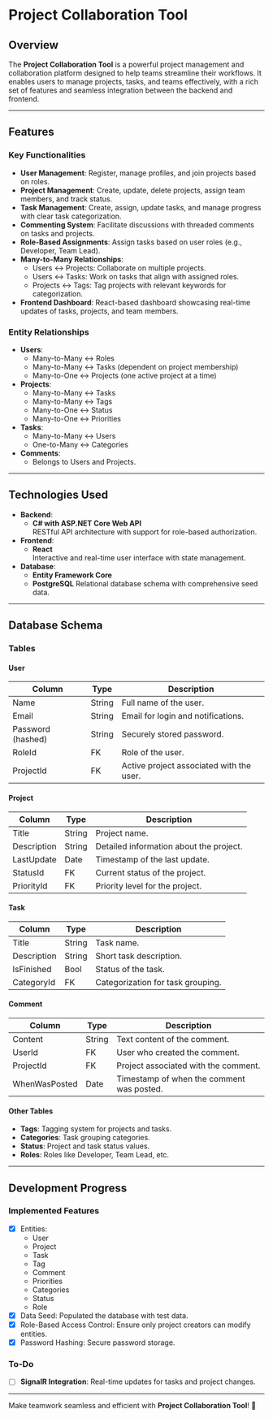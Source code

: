 # **Project Collaboration Tool**

## **Overview**

The **Project Collaboration Tool** is a powerful project management and collaboration platform designed to help teams streamline their workflows. It enables users to manage projects, tasks, and teams effectively, with a rich set of features and seamless integration between the backend and frontend.

---

## **Features**

### **Key Functionalities**
- **User Management**: Register, manage profiles, and join projects based on roles.
- **Project Management**: Create, update, delete projects, assign team members, and track status.
- **Task Management**: Create, assign, update tasks, and manage progress with clear task categorization.
- **Commenting System**: Facilitate discussions with threaded comments on tasks and projects.
- **Role-Based Assignments**: Assign tasks based on user roles (e.g., Developer, Team Lead).
- **Many-to-Many Relationships**:
  - Users ↔ Projects: Collaborate on multiple projects.
  - Users ↔ Tasks: Work on tasks that align with assigned roles.
  - Projects ↔ Tags: Tag projects with relevant keywords for categorization.
- **Frontend Dashboard**: React-based dashboard showcasing real-time updates of tasks, projects, and team members.

### **Entity Relationships**
- **Users**:
  - Many-to-Many ↔ Roles
  - Many-to-Many ↔ Tasks (dependent on project membership)
  - Many-to-One ↔ Projects (one active project at a time)
- **Projects**:
  - Many-to-Many ↔ Tasks
  - Many-to-Many ↔ Tags
  - Many-to-One ↔ Status
  - Many-to-One ↔ Priorities
- **Tasks**:
  - Many-to-Many ↔ Users
  - One-to-Many ↔ Categories
- **Comments**:
  - Belongs to Users and Projects.

---

## **Technologies Used**

- **Backend**:  
  - **C# with ASP.NET Core Web API**  
    RESTful API architecture with support for role-based authorization.
- **Frontend**:  
  - **React**  
    Interactive and real-time user interface with state management.
- **Database**:  
  - **Entity Framework Core**
  - **PostgreSQL**
    Relational database schema with comprehensive seed data.

---

## **Database Schema**

### **Tables**

#### **User**
| Column            | Type    | Description                                |
|--------------------|---------|--------------------------------------------|
| Name              | String  | Full name of the user.                     |
| Email             | String  | Email for login and notifications.         |
| Password (hashed) | String  | Securely stored password.                  |
| RoleId            | FK      | Role of the user.                          |
| ProjectId         | FK      | Active project associated with the user.   |

#### **Project**
| Column            | Type    | Description                                |
|--------------------|---------|--------------------------------------------|
| Title             | String  | Project name.                              |
| Description       | String  | Detailed information about the project.    |
| LastUpdate        | Date    | Timestamp of the last update.              |
| StatusId          | FK      | Current status of the project.             |
| PriorityId        | FK      | Priority level for the project.            |

#### **Task**
| Column            | Type    | Description                                |
|--------------------|---------|--------------------------------------------|
| Title             | String  | Task name.                                 |
| Description       | String  | Short task description.                    |
| IsFinished        | Bool    | Status of the task.                        |
| CategoryId        | FK      | Categorization for task grouping.          |

#### **Comment**
| Column            | Type    | Description                                |
|--------------------|---------|--------------------------------------------|
| Content           | String  | Text content of the comment.               |
| UserId            | FK      | User who created the comment.              |
| ProjectId         | FK      | Project associated with the comment.       |
| WhenWasPosted     | Date    | Timestamp of when the comment was posted.  |

#### **Other Tables**
- **Tags**: Tagging system for projects and tasks.
- **Categories**: Task grouping categories.
- **Status**: Project and task status values.
- **Roles**: Roles like Developer, Team Lead, etc.

---

## **Development Progress**

### **Implemented Features**
- [x] Entities:  
  - User  
  - Project  
  - Task  
  - Tag  
  - Comment  
  - Priorities  
  - Categories  
  - Status  
  - Role  
- [x] Data Seed: Populated the database with test data.
- [x] Role-Based Access Control: Ensure only project creators can modify entities.
- [x] Password Hashing: Secure password storage.

### **To-Do**
- [ ] **SignalR Integration**: Real-time updates for tasks and project changes.

---

Make teamwork seamless and efficient with **Project Collaboration Tool**! 🎉
